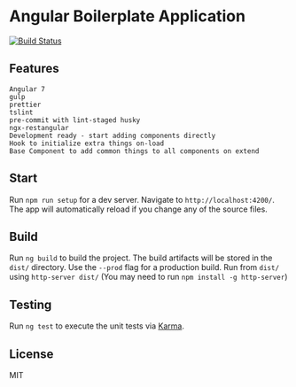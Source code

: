 # Angular Boilerplate Application

[![Build Status](https://travis-ci.org/BhavinPatel04/ngx-barebone-app.svg?branch=master)](https://travis-ci.org/BhavinPatel04/ngx-barebone-app)

## Features

```
Angular 7
gulp
prettier
tslint
pre-commit with lint-staged husky
ngx-restangular
Development ready - start adding components directly
Hook to initialize extra things on-load
Base Component to add common things to all components on extend
```

## Start

Run `npm run setup` for a dev server. Navigate to `http://localhost:4200/`. The app will automatically reload if you change any of the source files.

## Build

Run `ng build` to build the project. The build artifacts will be stored in the `dist/` directory. Use the `--prod` flag for a production build. Run from `dist/` using `http-server dist/` (You may need to run `npm install -g http-server`)

## Testing

Run `ng test` to execute the unit tests via [Karma](https://karma-runner.github.io).

## License

MIT
